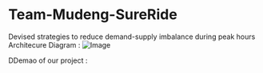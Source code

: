 # Team-Mudeng-SureRide
Devised strategies to reduce demand-supply imbalance during peak hours 
Architecure Diagram : 
![Image](https://github.com/user-attachments/assets/3b4892c2-a1b1-4ce8-83be-69b5462887ae)

DDemao of our project : 

